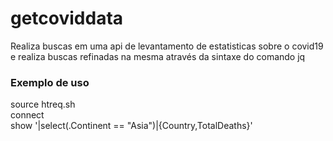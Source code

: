 # getcoviddata

<p> Realiza buscas em uma api de levantamento de estatisticas sobre o covid19 e realiza buscas refinadas na mesma através da sintaxe do comando jq</p>

### Exemplo de uso
source htreq.sh<br>
connect<br>
show '|select(.Continent == "Asia")|{Country,TotalDeaths}'
